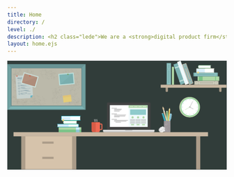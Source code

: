 ```yaml
---
title: Home
directory: /
level: ./
description: <h2 class="lede">We are a <strong>digital product firm</strong> that will help you get to your next strategic milestone faster.</h2>
layout: home.ejs
---
```

<div class="header--image">
  <img src="./images/illustrations/header.svg" />
</div>